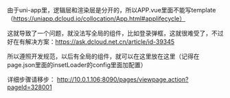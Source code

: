 由于uni-app里，逻辑层和渲染层是分开的，所以APP.vue里面不能写template（https://uniapp.dcloud.io/collocation/App.html#applifecycle）

这就导致了一个问题，就没法写全局的组件，比如登录弹框，这就很难受了，不过好在有解决方案：https://ask.dcloud.net.cn/article/id-39345

所以遵照开发规范，以后有全局的组件，就可以在这里放在这里（记得在page.json里面的insetLoader的config里面加配置）

详细步骤请移步： http://10.0.1.106:8090/pages/viewpage.action?pageId=328001